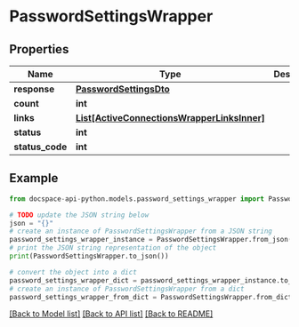 # PasswordSettingsWrapper

## Properties

Name | Type | Description | Notes
------------ | ------------- | ------------- | -------------
**response** | [**PasswordSettingsDto**](PasswordSettingsDto.md) |  | [optional] 
**count** | **int** |  | [optional] 
**links** | [**List[ActiveConnectionsWrapperLinksInner]**](ActiveConnectionsWrapperLinksInner.md) |  | [optional] 
**status** | **int** |  | [optional] 
**status_code** | **int** |  | [optional] 

## Example

```python
from docspace-api-python.models.password_settings_wrapper import PasswordSettingsWrapper

# TODO update the JSON string below
json = "{}"
# create an instance of PasswordSettingsWrapper from a JSON string
password_settings_wrapper_instance = PasswordSettingsWrapper.from_json(json)
# print the JSON string representation of the object
print(PasswordSettingsWrapper.to_json())

# convert the object into a dict
password_settings_wrapper_dict = password_settings_wrapper_instance.to_dict()
# create an instance of PasswordSettingsWrapper from a dict
password_settings_wrapper_from_dict = PasswordSettingsWrapper.from_dict(password_settings_wrapper_dict)
```
[[Back to Model list]](../README.md#documentation-for-models) [[Back to API list]](../README.md#documentation-for-api-endpoints) [[Back to README]](../README.md)


